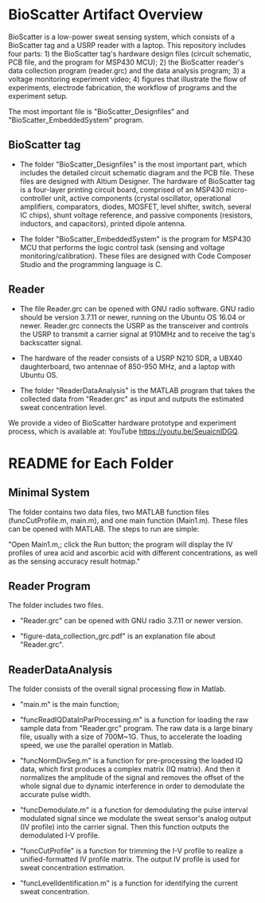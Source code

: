 # BioScatter Artifact Overview
BioScatter is a low-power sweat sensing system, which consists of a BioScatter tag and a USRP reader with a laptop. This repository includes four parts: 1) the BioScatter tag's hardware design files (circuit schematic, PCB file, and the program for MSP430 MCU); 2) the BioScatter reader's data collection program (reader.grc) and the data analysis program; 3) a voltage monitoring experiment video; 4) figures that illustrate the flow of experiments, electrode fabrication, the workflow of programs and the experiment setup.

The most important file is "BioScatter_Designfiles" and "BioScatter_EmbeddedSystem" program.

## BioScatter tag

- The folder "BioScatter_Designfiles" is the most important part, which includes the detailed circuit schematic diagram and the PCB file. These files are designed with Altium Designer. The hardware of BioScatter tag is a four-layer printing circuit board, comprised of an MSP430 micro-controller unit, active components (crystal oscillator, operational amplifiers, comparators, diodes, MOSFET, level shifter, switch, several IC chips), shunt voltage reference, and passive components (resistors, inductors, and capacitors), printed dipole antenna.

- The folder "BioScatter_EmbeddedSystem" is the program for MSP430 MCU that performs the logic control task (sensing and voltage monitoring/calibration). These files are designed with Code Composer Studio and the programming language is C.

## Reader

- The file Reader.grc can be opened with GNU radio software. GNU radio should be version 3.7.11 or newer, running on the Ubuntu OS 16.04 or newer. Reader.grc connects the USRP as the transceiver and controls the USRP to transmit a carrier signal at 910MHz and to receive the tag's backscatter signal.

- The hardware of the reader consists of a USRP N210 SDR, a UBX40 daughterboard, two antennae of 850-950 MHz, and a laptop with Ubuntu OS.

- The folder "ReaderDataAnalysis" is the MATLAB program that takes the collected data from "Reader.grc" as input and outputs the estimated sweat concentration level.

We provide a video of BioScatter hardware prototype and experiment process, which is available at: YouTube https://youtu.be/SeuaicnlDGQ.

# README for Each Folder

## Minimal System
The folder <Minimal System> contains two data files, two MATLAB function files (funcCutProfile.m, main.m), and one main function (Main1.m). These files can be opened with MATLAB. The steps to run are simple:
  
"Open Main1.m,; click the Run button; the program will display the IV profiles of urea acid and ascorbic acid with different concentrations, as well as the sensing accuracy result hotmap."
  
## Reader Program
  
The folder <Reader Program> includes two files.
  
  - "Reader.grc" can be opened with GNU radio 3.7.11 or newer version.
  
  - "figure-data_collection_grc.pdf" is an explanation file about "Reader.grc".
  
## ReaderDataAnalysis
  
  The folder <ReaderDataAnalysis> consists of the overall signal processing flow in Matlab.
  
  - "main.m" is the main function;
  
  - "funcReadIQDataInParProcessing.m" is a function for loading the raw sample data from "Reader.grc" program. The raw data is a large binary file, usually with a size of 700M~1G. Thus, to accelerate the loading speed, we use the parallel operation in Matlab.
  
  - "funcNormDivSeg.m" is a function for pre-processing the loaded IQ data, which first produces a complex matrix (IQ matrix). And then it normalizes the amplitude of the signal and removes the offset of the whole signal due to dynamic interference in order to demodulate the accurate pulse width.
  
  - "funcDemodulate.m" is a function for demodulating the pulse interval modulated signal since we modulate the sweat sensor's analog output (IV profile) into the carrier signal. Then this function outputs the demodulated I-V profile.
  
  - "funcCutProfile" is a function for trimming the I-V profile to realize a unified-formatted IV profile matrix. The output IV profile is used for sweat concentration estimation.
  
  - "funcLevelIdentification.m" is a function for identifying the current sweat concentration.
